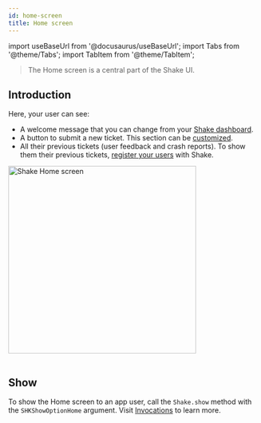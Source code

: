 ```yaml
---
id: home-screen
title: Home screen
---
```


import useBaseUrl from '@docusaurus/useBaseUrl';
import Tabs from '@theme/Tabs';
import TabItem from '@theme/TabItem';

> The Home screen is a central part of the Shake UI.

## Introduction

Here, your user can see:

- A welcome message that you can change from your [Shake dashboard](https://app.shakebugs.com/administration/white-labeling).
- A button to submit a new ticket. This section can be [customized](/ios/configuration-and-data/home-screen#setting-up-custom-actions).
- All their previous tickets (user feedback and crash reports).
  To show them their previous tickets, [register your users](/ios/users/overview) with Shake.

<table class="media-container mt-50">
<img
  alt="Shake Home screen"
  width="376"
  src={useBaseUrl('screens/android-home-screen@2x.png')}
/>
</table>

## Show

To show the Home screen to an app user, call the `Shake.show` method with the `SHKShowOptionHome` argument.
Visit [Invocations](/ios/user-feedback/invoke#invoke-through-code) to learn more.
